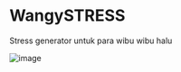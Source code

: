# WangySTRESS
Stress generator untuk para wibu wibu halu


![image](https://user-images.githubusercontent.com/39010800/119890397-fcdce500-bf61-11eb-943a-45826ff1f57e.png)
